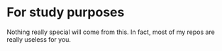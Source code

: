 # For study purposes

Nothing really special will come from this. In fact, most of my repos are really useless for you.
